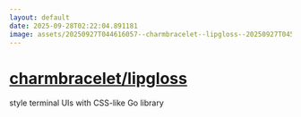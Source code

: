 ```yaml
---
layout: default
date: 2025-09-28T02:22:04.891181
image: assets/20250927T044616057--charmbracelet--lipgloss--20250927T045421613--cropped.png
---
```


# [charmbracelet/lipgloss](https://github.com/charmbracelet/lipgloss)

style terminal UIs with CSS-like Go library
